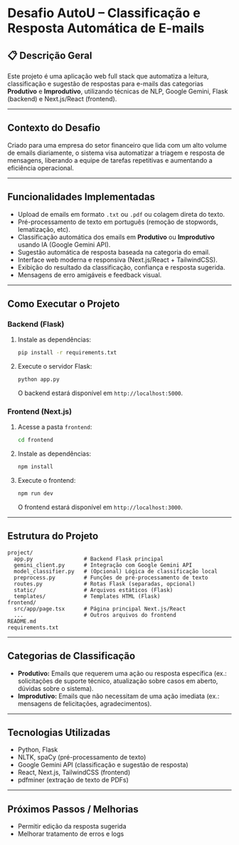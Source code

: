 # Desafio AutoU – Classificação e Resposta Automática de E-mails

## 📋 Descrição Geral
Este projeto é uma aplicação web full stack que automatiza a leitura, classificação e sugestão de respostas para e-mails das categorias **Produtivo** e **Improdutivo**, utilizando técnicas de NLP, Google Gemini, Flask (backend) e Next.js/React (frontend).

---

## Contexto do Desafio

Criado para uma empresa do setor financeiro que lida com um alto volume de emails diariamente, o sistema visa automatizar a triagem e resposta de mensagens, liberando a equipe de tarefas repetitivas e aumentando a eficiência operacional.

---

## Funcionalidades Implementadas

- Upload de emails em formato `.txt` ou `.pdf` ou colagem direta do texto.
- Pré-processamento de texto em português (remoção de stopwords, lematização, etc).
- Classificação automática dos emails em **Produtivo** ou **Improdutivo** usando IA (Google Gemini API).
- Sugestão automática de resposta baseada na categoria do email.
- Interface web moderna e responsiva (Next.js/React + TailwindCSS).
- Exibição do resultado da classificação, confiança e resposta sugerida.
- Mensagens de erro amigáveis e feedback visual.

---

## Como Executar o Projeto

### Backend (Flask)
1. Instale as dependências:
   ```bash
   pip install -r requirements.txt
   ```
2. Execute o servidor Flask:
   ```bash
   python app.py
   ```
   O backend estará disponível em `http://localhost:5000`.

### Frontend (Next.js)
1. Acesse a pasta `frontend`:
   ```bash
   cd frontend
   ```
2. Instale as dependências:
   ```bash
   npm install
   ```
3. Execute o frontend:
   ```bash
   npm run dev
   ```
   O frontend estará disponível em `http://localhost:3000`.

---

## Estrutura do Projeto

```
project/
  app.py                # Backend Flask principal
  gemini_client.py      # Integração com Google Gemini API
  model_classifier.py   # (Opcional) Lógica de classificação local
  preprocess.py         # Funções de pré-processamento de texto
  routes.py             # Rotas Flask (separadas, opcional)
  static/               # Arquivos estáticos (Flask)
  templates/            # Templates HTML (Flask)
frontend/
  src/app/page.tsx      # Página principal Next.js/React
  ...                   # Outros arquivos do frontend
README.md
requirements.txt
```

---

## Categorias de Classificação

- **Produtivo:** Emails que requerem uma ação ou resposta específica (ex.: solicitações de suporte técnico, atualização sobre casos em aberto, dúvidas sobre o sistema).
- **Improdutivo:** Emails que não necessitam de uma ação imediata (ex.: mensagens de felicitações, agradecimentos).

---

## Tecnologias Utilizadas

- Python, Flask
- NLTK, spaCy (pré-processamento de texto)
- Google Gemini API (classificação e sugestão de resposta)
- React, Next.js, TailwindCSS (frontend)
- pdfminer (extração de texto de PDFs)

---

## Próximos Passos / Melhorias

- Permitir edição da resposta sugerida
- Melhorar tratamento de erros e logs


